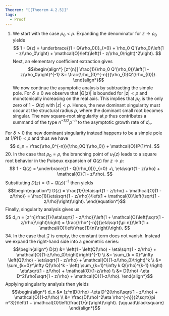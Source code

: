 ```yaml
---
Theorem: "[[Theorem 4.2.5]]"
tags:
  - Proof
---
```




1. We start with the case $\rho_0 < \rho$. Expanding the denominator for $z \to \rho_0$ yields
$$
1 - Q(z) = \underbrace{(1 - Q(\rho_0))}_{=0} + \rho_0 Q'(\rho_0)\left(1 - z/\rho_0\right) + \mathcal{O}\left(\left(1 - z/\rho_0\right)^2\right).
$$
Next, an elementary coefficient extraction gives
$$\begin{align*}
[z^{n}] \frac{1}{\rho_0 Q'(\rho_0)}\left(1 - z/\rho_0\right)^{-1} 
&= \frac{\rho_{0}^{-n}}{\rho_{0}Q'(\rho_{0})}.
\end{align*}$$
We now continue the asymptotic analysis by subtracting the simple pole.
For $\delta \leq 0$ we observe that $|Q(z)|$ is bounded for $|z| < \rho$ and monotonically increasing on the real axis. This implies that 
$\rho_0$ is the only zero of $1 - Q(z)$ with $|z| < \rho$.
Hence, the new dominant singularity must occur at the structural radius $\rho$, where the dominant small root becomes singular.
The new square-root singularity at $\rho$ thus contributes a summand of the type $n^{-3/2}\rho^{-n}$ to the asymptotic growth rate of $d_n$. 

For $\delta > 0$ the new dominant singularity instead happens to be a simple pole at $1/P(1) < \rho$ and thus we have
$$
d_n = \frac{\rho_0^{-n}}{\rho_0Q'(\rho_0)} + \mathcal{O}(P(1)^n).
$$
20. In the case that $\rho_0 = \rho$, the branching point of $u_1(z)$ leads to a square root behavior in the Puiseux expansion of $Q(z)$ for $z \to \rho$:
$$
1 - Q(z) = \underbrace{(1 - Q(\rho_0))}_{=0} +\, \eta\sqrt{1 - z/\rho} + \mathcal{O}(1 - z/\rho).
$$
Substituting $D(z) = (1-Q(z))^{-1}$ then yields
$$\begin{equation*}
D(z) = \frac{1}{\eta\sqrt{1 - z/\rho} + \mathcal{O}(1 - z/\rho)}
= \frac{1}{\eta\sqrt{1 - z/\rho}}\left(1 + \mathcal{O}\left(\sqrt{1 - z/\rho}\right)\right).
\end{equation*}$$
Finally, singularity analysis gives us
$$
d_n = [z^n]\frac{1}{\eta\sqrt{1 - z/\rho}}\left(1 + \mathcal{O}\left(\sqrt{1 - z/\rho}\right)\right)
= \frac{\rho^{-n}}{\eta\sqrt{\pi n}}\left(1 + \mathcal{O}\left(\frac{1}{n}\right)\right).
$$
34. In the case that $\mathcal{Z}$ is empty, the constant term does not vanish. Instead we expand the right-hand side into a geometric series:
$$\begin{align*}
D(z) &= \left(1 - \left(Q(\rho) - \eta\sqrt{1 - z/\rho} + \mathcal{O}(1-z/\rho_0)\right)\right)^{-1} \\
&= \sum_{k = 0}^\infty \left(Q(\rho) - \eta\sqrt{1 - z/\rho} + \mathcal{O}(1-z/\rho_0)\right)^k \\
&= \sum_{k=0}^\infty Q(\rho)^k - 
\left(
\sum_{k=1}^\infty k Q(\rho)^{k-1}
\right)  
\eta\sqrt{1 - z/\rho} + \mathcal{O}(1-z/\rho) \\
&= D(\rho) -\eta D^2(\rho)\sqrt{1 - z/\rho} + \mathcal{O}(1-z/\rho).
\end{align*}$$
Applying singularity analysis then yields
$$\begin{align*}
d_n &= [z^n]D(\rho) -\eta D^2(\rho)\sqrt{1 - z/\rho} + \mathcal{O}(1-z/\rho) \\ 
&= \frac{D(\rho)^2\eta \rho^{-n}}{2\sqrt{\pi n^3}}\left(1 + \mathcal{O}\left(\frac{1}{n}\right)\right). {\qquad\blacksquare}
\end{align*}$$
